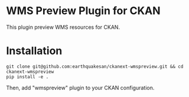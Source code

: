 WMS Preview Plugin for CKAN
===========================

This plugin preview WMS resources for CKAN.

Installation
===========================

```
git clone git@github.com:earthquakesan/ckanext-wmspreview.git && cd ckanext-wmspreview
pip install -e .
```

Then, add "wmspreview" plugin to your CKAN configuration.
